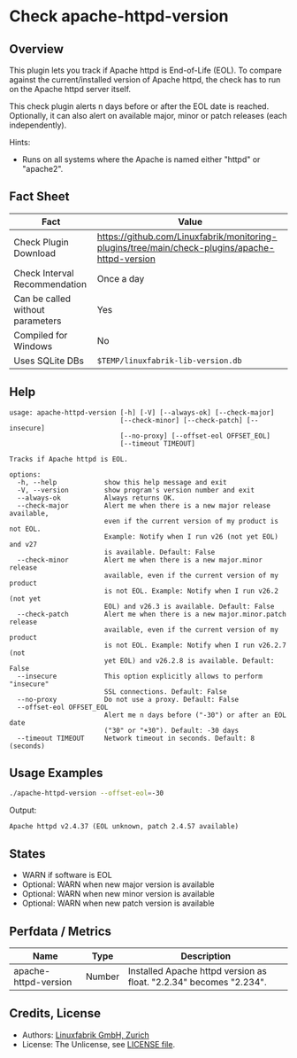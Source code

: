 # Check apache-httpd-version

## Overview

This plugin lets you track if Apache httpd is End-of-Life (EOL). To compare against the current/installed version of Apache httpd, the check has to run on the Apache httpd server itself.

This check plugin alerts n days before or after the EOL date is reached. Optionally, it can also alert on available major, minor or patch releases (each independently).

Hints:

* Runs on all systems where the Apache is named either "httpd" or "apache2".


## Fact Sheet

| Fact | Value |
|----|----|
| Check Plugin Download                 | <https://github.com/Linuxfabrik/monitoring-plugins/tree/main/check-plugins/apache-httpd-version> |
| Check Interval Recommendation         | Once a day |
| Can be called without parameters      | Yes |
| Compiled for Windows                  | No |
| Uses SQLite DBs                       | `$TEMP/linuxfabrik-lib-version.db` |


## Help

```text
usage: apache-httpd-version [-h] [-V] [--always-ok] [--check-major]
                            [--check-minor] [--check-patch] [--insecure]
                            [--no-proxy] [--offset-eol OFFSET_EOL]
                            [--timeout TIMEOUT]

Tracks if Apache httpd is EOL.

options:
  -h, --help            show this help message and exit
  -V, --version         show program's version number and exit
  --always-ok           Always returns OK.
  --check-major         Alert me when there is a new major release available,
                        even if the current version of my product is not EOL.
                        Example: Notify when I run v26 (not yet EOL) and v27
                        is available. Default: False
  --check-minor         Alert me when there is a new major.minor release
                        available, even if the current version of my product
                        is not EOL. Example: Notify when I run v26.2 (not yet
                        EOL) and v26.3 is available. Default: False
  --check-patch         Alert me when there is a new major.minor.patch release
                        available, even if the current version of my product
                        is not EOL. Example: Notify when I run v26.2.7 (not
                        yet EOL) and v26.2.8 is available. Default: False
  --insecure            This option explicitly allows to perform "insecure"
                        SSL connections. Default: False
  --no-proxy            Do not use a proxy. Default: False
  --offset-eol OFFSET_EOL
                        Alert me n days before ("-30") or after an EOL date
                        ("30" or "+30"). Default: -30 days
  --timeout TIMEOUT     Network timeout in seconds. Default: 8 (seconds)
```


## Usage Examples

```bash
./apache-httpd-version --offset-eol=-30
```

Output:

```text
Apache httpd v2.4.37 (EOL unknown, patch 2.4.57 available)
```


## States

* WARN if software is EOL
* Optional: WARN when new major version is available
* Optional: WARN when new minor version is available
* Optional: WARN when new patch version is available


## Perfdata / Metrics

| Name | Type | Description |
|----|----|----|
| apache-httpd-version | Number | Installed Apache httpd version as float. "2.2.34" becomes "2.234". |


## Credits, License

* Authors: [Linuxfabrik GmbH, Zurich](https://www.linuxfabrik.ch)
* License: The Unlicense, see [LICENSE file](https://unlicense.org/).
